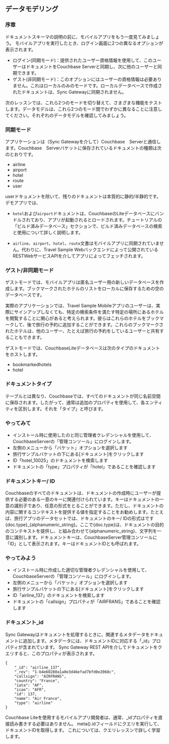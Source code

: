 ## データモデリング

### 序章

ドキュメントスキーマの説明の前に、モバイルアプリをもう一度見てみましょう。
モバイルアプリを実行したとき、ログイン画面に2つの異なるオプションが表示されます。


- ログイン(同期モード)：提供されたユーザー資格情報を使用して、このユーザーはドキュメントをCouchbase Serverと同期し、次に他のユーザーと同期できます。
- ゲスト(非同期モード)：このオプションにはユーザーの資格情報は必要ありません。これはローカルのみのモードです。ローカルデータベースで作成されたドキュメントは、Sync Gatewayに同期されません。


次のレッスンでは、これら2つのモードを切り替えて、さまざまな機能をテストします。データモデルは、これら2つのモード間でわずかに異なることに注意してください。それぞれのデータモデルを確認してみましょう。

### 同期モード
アプリケーションは（Sync Gatewayを介して）Couchbase　Serverと通信します。Couchbase　Serverバケットに保存されているドキュメントの種類は次のとおりです。

- airline
- airport
- hotel
- route
- user

userドキュメントを除いて、残りのドキュメントは本質的に静的/半静的です。デモアプリでは、

- `hotel`および`airport`ドキュメントは、CouchbaseのLiteデータベースにバンドルされており、アプリが起動されるとロードされます。チュートリアルの「ビルド済みデータベース」セクションで、ビルド済みデータベースの検索と使用について詳しく説明します。

- `airline`、`airport`、`hotel`、`route`文書はモバイルアプリに同期されていません。代わりに、Travel Sample Webバックエンドによって公開されているRESTWebサービスAPIを介してアプリによってフェッチされます。


### ゲスト/非同期モード
ゲストモードでは、モバイルアプリは匿名ユーザー用の新しいデータベースを作成します。ブックマークされたホテルのリストをローカルに保存するための空のデータベースです。

実際のアプリケーションでは、Travel Sample Mobileアプリのユーザーは、実際にサインアップしなくても、特定の検索条件を満たす特定の場所にあるホテルを閲覧することに関心があると考えられます。彼らはこれらのホテルをブックマークして、後で旅行の予約に追加することができます。これらのブックマークされたホテルは、他のユーザー、たとえば旅行の予約をしているユーザーと共有することもできます。

ゲストモードでは、CouchbaseLiteデータベースは次のタイプのドキュメントをホストします。

- bookmarkedhotels
- hotel


### ドキュメントタイプ
テーブルとは異なり、Couchbaseでは、すべてのドキュメントが同じ名前空間に保存されます。したがって、通常は追加のプロパティを使用して、各エンティティを区別します。それを「タイプ」と呼びます。

### やってみて
- インストール時に使用したのと同じ管理者クレデンシャルを使用して、CouchbaseServerの「管理コンソール」にログインします。
- 左側のメニューから「バケット」オプションを選択します
- 旅行サンプルバケットの下にある[ドキュメント]をクリックします
- ID「hotel_10025」のドキュメントを検索します
- ドキュメントの「type」プロパティが「hotel」であることを確認します

### ドキュメントキー/ ID
Couchbaseのすべてのドキュメントは、ドキュメントの作成時にユーザーが提供する必要のある一意のキーに関連付けられています。キーはドキュメントの一意の識別子であり、任意の形式をとることができます。ただし、ドキュメントの内容に関するコンテキストを提供する値を指定することをお勧めします。たとえば、旅行アプリのデータセットでは、ドキュメントのキー/ IDの形式はです{doc.type}_{alphanumeric_string}。ここで{doc.type}は、ドキュメントの目的のコンテキストを提供し、と組み合わせて{alphanumeric_string}、文字列を一意に識別します。ドキュメントキーは、CouchbaseServer管理コンソールに「ID」として表示されます。キーはドキュメントIDとも呼ばれます。


### やってみよう
- インストール時に作成した適切な管理者クレデンシャルを使用して、CouchbaseServerの「管理コンソール」にログインします。
- 左側のメニューから「バケット」オプションを選択します
- 旅行サンプルバケットの下にある[ドキュメント]をクリックします
- ID「airline_137」のドキュメントを検索します
- ドキュメントの「callsign」プロパティが「AIRFRANS」であることを確認します

### ドキュメント_id
Sync Gatewayはドキュメントを処理するときに、関連するメタデータをドキュメントに追加します。メタデータには、ドキュメントIDに対応する「_id」プロパティが含まれています。
Sync Gateway REST APIを介してドキュメントをクエリすると、このプロパティが表示されます。

```
{
    "_id": "airline_137",
    "_rev": "1-b4e60280a1a0e3d46efad7bfd0e2068c",
    "callsign": "AIRFRANS",
    "country": "France",
    "iata": "AF",
    "icao": "AFR",
    "id": 137,
    "name": "Air France",
    "type": "airline"
}
```

Couchbase Liteを使用するモバイルアプリ開発者は、通常、_idプロパティを直接読み書きする必要はありません。
meta().idフィールドにクエリを実行して、ドキュメントIDを取得します。
これについては、クエリレッスンで詳しく学習します。
